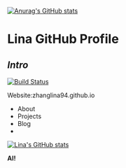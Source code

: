 [![Anurag's GitHub stats](https://github-readme-stats.vercel.app/api?username=git-kings)](https://github.com/anuraghazra/github-readme-stats)

# Lina  GitHub Profile 
## _Intro_
 
 
[![Build Status](https://travis-ci.org/joemccann/dillinger.svg?branch=master)](https://travis-ci.org/joemccann/dillinger)
 
Website:zhanglina94.github.io
- About
- Projects
- Blog
- 
[![Lina's GitHub stats](https://github-readme-stats.vercel.app/api?username=git-kings)](https://github.com/anuraghazra/github-readme-stats)
 
 
**AI!**
